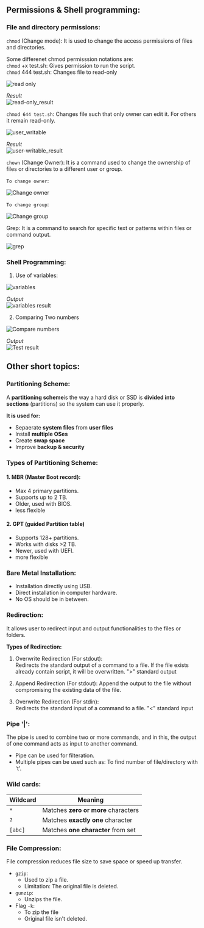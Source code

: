 ## Permissions & Shell programming:
### File and directory permissions:
`chmod` (Change mode): It is used to change the access permissions of files and directories.

Some differenet chmod permisssion notations are:<br>
  `chmod` +x test.sh: Gives permission to run the script.<br>
  `chmod` 444 test.sh: Changes file to read-only

![read only](https://github.com/user-attachments/assets/f335b301-8398-4e7b-b4b8-da9ab4fadcdb)

*Result* <br>
![read-only_result](https://github.com/user-attachments/assets/42e27596-e10e-4f6a-bdb4-40513b6e9d20)


  `chmod 644 test.sh`: Changes file such that only owner can edit it. For others it remain read-only.

![user_writable](https://github.com/user-attachments/assets/c950b20e-34b1-48ce-8222-52ac5b304557)

*Result* <br>
![user-writable_result](https://github.com/user-attachments/assets/524f435f-3f3c-43cb-9826-37d1ef8e7d95)

 `chown` (Change Owner): It is a command used to change the ownership of files or directories to a different user or group. 
 
 `To change owner`: 

![Change owner](https://github.com/user-attachments/assets/939eac1d-5f2c-4601-acf9-556032d7c701)

 `To change group`:

 ![Change group](https://github.com/user-attachments/assets/1d35ebc8-8935-4a78-93c1-c19e023a5920)

Grep: It is a command to search for specific text or patterns within files or command output.

![grep](https://github.com/user-attachments/assets/b05457f5-dccc-434b-9e72-529b6c025002)

### Shell Programming:
1. Use of variables:

![variables](https://github.com/user-attachments/assets/ecf1bd9c-a252-4e15-b76c-69662508a78f)

*Output* <br>
![variables result](https://github.com/user-attachments/assets/e8115fd1-72b9-41b2-b7ef-de196ca4b048)


2. Comparing Two numbers

![Compare numbers](https://github.com/user-attachments/assets/38a51327-c40e-42ae-b125-ec6a4cb0c555)

*Output* <br>
![Test result](https://github.com/user-attachments/assets/1b46a995-a01e-4655-b61f-0ee956de3fe3)



## Other short topics:
### Partitioning Scheme:


A **partitioning scheme**is the way a hard disk or SSD is **divided into sections** (partitions) so the system can use it properly.

**It is used for:**<br>
* Sepaerate **system files** from **user files**
* Install **multiple OSes**
* Create **swap space**
* Improve **backup & security**


### Types of Partitioning Scheme:

#### 1. MBR (Master Boot record):
- Max 4 primary partitions.
- Supports up to 2 TB.
- Older, used with BIOS.
- less flexible

#### 2. **GPT (guided Partition table)**
- Supports 128+ partitions.
- Works with disks >2 TB.
- Newer, used with UEFI.
- more flexible

### Bare Metal Installation:

* Installation directly using USB.
* Direct installation in computer hardware.
* No OS should be in between.

### Redirection:
It allows user to redirect input and output functionalities to the files or folders.

**Types of Redirection:**
1. Overwrite Redirection (For stdout):<br>
Redirects the standard output of a command to a file. If the file exists already contain script, it will be overwritten. ">" standard output


2. Append Redirection (For stdout):
Append the output to the file without compromising the existing data of the file.


3. Overwrite Redirection (For stdin):<br>
Redirects the standard input of a command to a file. "<" standard input


### Pipe '|':
The pipe is used to combine two or more commands, and in this, the output of one command acts as input to another command.
- Pipe can be used for filteration.
- Multiple pipes can be used such as:
  To find number of file/directory with 't'.

### Wild cards:

| Wildcard | Meaning                              |
| -------- | ------------------------------------ |
| `*`      | Matches **zero or more** characters  |
| `?`      | Matches **exactly one** character    |
| `[abc]`  | Matches **one character** from set   |

### File Compression:
File compression reduces file size to save space or speed up transfer.
- `gzip`:
  - Used to zip a file.
  - Limitation: The original file is deleted.
- `gunzip`:
  - Unzips the file.
-  Flag `-k`:
   - To zip the file
   - Original file isn't deleted. 
